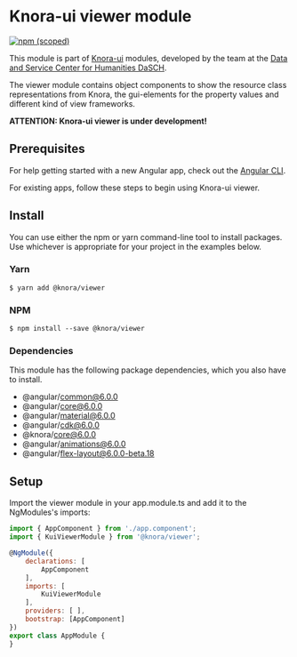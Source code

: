 # Knora-ui viewer module
[![npm (scoped)](https://img.shields.io/npm/v/@knora/viewer.svg)](https://www.npmjs.com/package/@knora/viewer)

This module is part of [Knora-ui](https://github.com/dhlab-basel/Knora-ui) modules, developed by the team at the [Data and Service Center for Humanities DaSCH](http://dasch.swiss).

The viewer module contains object components to show the resource class representations from Knora, the gui-elements for the property values and different kind of view frameworks.

**ATTENTION: Knora-ui viewer is under development!**

## Prerequisites
For help getting started with a new Angular app, check out the [Angular CLI](https://cli.angular.io/).

For existing apps, follow these steps to begin using Knora-ui viewer.

## Install
You can use either the npm or yarn command-line tool to install packages. Use whichever is appropriate for your project in the examples below.

### Yarn

`$ yarn add @knora/viewer`

### NPM
`$ npm install --save @knora/viewer`

### Dependencies
This module has the following package dependencies, which you also have to install.
 - @angular/common@6.0.0
 - @angular/core@6.0.0
 - @angular/material@6.0.0
 - @angular/cdk@6.0.0
 - @knora/core@6.0.0
 - @angular/animations@6.0.0
 - @angular/flex-layout@6.0.0-beta.18


## Setup

Import the viewer module in your app.module.ts and add it to the NgModules's imports:
 
```javascript
import { AppComponent } from './app.component';
import { KuiViewerModule } from '@knora/viewer';

@NgModule({
    declarations: [
        AppComponent
    ],
    imports: [
        KuiViewerModule
    ],
    providers: [ ],
    bootstrap: [AppComponent]
})
export class AppModule {
}
```

<!--
## Components
This module contains 3 main components:

### Resource
It manages the resource of an ontology for the view.

### Property
It manages the properties for the view (displaying data in function of their type like date, text, integer, boolean etc.).

### View
It builds views by combining resource and property components in a specific layout.


<!-- With this module, you can use the following components:
()


## resource
  - stillImage
  - movingImage
  - audio
  - ddd (3d / rti)
  - text (long texts stored in eXist-db)
  - document (various types of text documents like PDF, Word etc...)
  - collection
  - region
  - annotation
  - linkObj
  - object

## property
  - textValue
    - textValueAsString
    - textValueAsHtml
    - textValueAsXml
  - textfileValue
  - dateValue
  - integerValue
  - colorValue
  - decimalValue
  - uriValue
  - booleanValue
  - geometryValue
  - geonameValue
  - intervalValue
  - listValue
  - linkValue
  - externalResValue

## view
  - listView
  - gridView
  - tableView
  - resourceView
  - compareView
  - graphView
  - propertiesView -->
